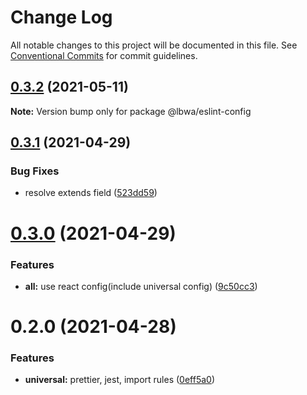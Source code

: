 # Change Log

All notable changes to this project will be documented in this file.
See [Conventional Commits](https://conventionalcommits.org) for commit guidelines.

## [0.3.2](https://github.com/lbwa/eslint-config/compare/@lbwa/eslint-config@0.3.1...@lbwa/eslint-config@0.3.2) (2021-05-11)

**Note:** Version bump only for package @lbwa/eslint-config

## [0.3.1](https://github.com/lbwa/eslint-config/compare/@lbwa/eslint-config@0.3.0...@lbwa/eslint-config@0.3.1) (2021-04-29)

### Bug Fixes

- resolve extends field ([523dd59](https://github.com/lbwa/eslint-config/commit/523dd5968b189ea0d1e691f14b1cc188f9015145))

# [0.3.0](https://github.com/lbwa/eslint-config/compare/@lbwa/eslint-config@0.2.0...@lbwa/eslint-config@0.3.0) (2021-04-29)

### Features

- **all:** use react config(include universal config) ([9c50cc3](https://github.com/lbwa/eslint-config/commit/9c50cc342923aac8e6c93c17d2840cab6cde3c70))

# 0.2.0 (2021-04-28)

### Features

- **universal:** prettier, jest, import rules ([0eff5a0](https://github.com/lbwa/eslint-config/commit/0eff5a0ab63fc831de147276c2fbd4b28ed8dcb4))
